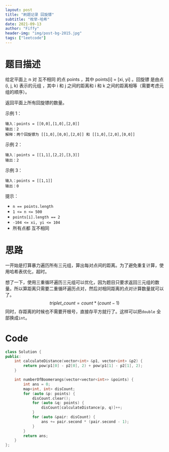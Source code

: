 ```yaml
---
layout: post
title: "刷题记录 回旋镖"
subtitle: "枚举-哈希"
date: 2021-09-13
author: "Fiffy"
header-img: "img/post-bg-2015.jpg"
tags: ["leetcode"]
---
```


# 题目描述

给定平面上 n 对 互不相同 的点 points ，其中 points[i] = [xi, yi] 。回旋镖 是由点 (i, j, k) 表示的元组 ，其中 i 和 j 之间的距离和 i 和 k 之间的距离相等（需要考虑元组的顺序）。

返回平面上所有回旋镖的数量。

示例 1：

```
输入：points = [[0,0],[1,0],[2,0]]
输出：2
解释：两个回旋镖为 [[1,0],[0,0],[2,0]] 和 [[1,0],[2,0],[0,0]]
```


示例 2：

```
输入：points = [[1,1],[2,2],[3,3]]
输出：2
```

示例 3：

```
输入：points = [[1,1]]
输出：0
```


提示：

- `n == points.length`
- `1 <= n <= 500`
- `points[i].length == 2`
- `-104 <= xi, yi <= 104`
- 所有点都 互不相同

# 思路

一开始是打算暴力遍历所有三元组，算出每对点间的距离。为了避免重复计算，使用哈希表优化，超时。

想了一下，使用三重循环遍历三元组可以优化，因为题目只要求返回三元组的数量。所以算距离只需要二重循环遍历点对，然后对相同距离的点对计算数量就可以了。
$$
triplet\_count = count*(count-1)
$$
同时，存距离的时候也不需要开根号，直接存平方就行了。这样可以把`double` 全部换成`int`。

# Code

```c++
class Solution {
public:
    int calculateDistance(vector<int> &p1, vector<int> &p2) {
        return pow(p1[0] - p2[0], 2) + pow(p1[1] - p2[1], 2);
    }

    int numberOfBoomerangs(vector<vector<int>> &points) {
        int ans = 0;
        map<int, int> disCount;
        for (auto &p: points) {
            disCount.clear();
            for (auto &q: points) {
                disCount[calculateDistance(p, q)]++;
            }
            for (auto &pair: disCount) {
                ans += pair.second * (pair.second - 1);
            }
        }
        return ans;
    }
};
```

